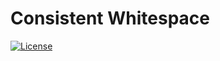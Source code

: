 # Consistent Whitespace
[![License](https://img.shields.io/badge/License-AGPLv3-blue.svg)](https://www.gnu.org/licenses/agpl-3.0)
